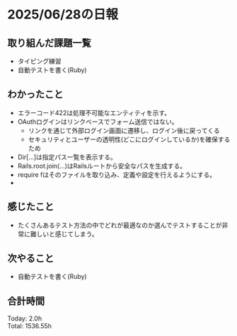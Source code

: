 # 2025/06/28の日報
## 取り組んだ課題一覧
* タイピング練習
* 自動テストを書く(Ruby)
## わかったこと 
* エラーコード422は処理不可能なエンティティを示す。
* OAuthログインはリンクベースでフォーム送信ではない。
  * リンクを通じて外部ログイン画面に遷移し、ログイン後に戻ってくる
  * セキュリティとユーザーの透明性(どこにログインしているか)を確保するため
* Dir[...]は指定パス一覧を表示する。
* Rails.root.join(...)はRailsルートから安全なパスを生成する。
* require fはそのファイルを取り込み、定義や設定を行えるようにする。
*           
## 感じたこと
* たくさんあるテスト方法の中でどれが最適なのか選んでテストすることが非常に難しいと感じてしまう。
## 次やること
* 自動テストを書く(Ruby)
##  合計時間 
Today: 2.0h<br>
Total: 1536.55h
